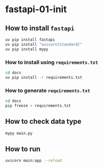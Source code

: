 # fastapi-01-init

## How to install `fastapi`

```bash
uv pip install fastapi
uv pip install "uvicorn[standard]"
uv pip install mypy
```

### How to install using `requirements.txt`

```bash
cd docs
uv pip install -r requirements.txt
```

### How to generate `requirements.txt`

```bash
cd docs
pip freeze > requirements.txt
```

## How to check data type

```bash
mypy main.py
```

## How to run

```bash
uvicorn main:app --reload
```
